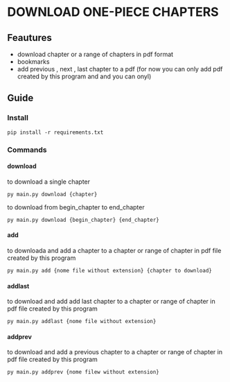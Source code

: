 # DOWNLOAD  ONE-PIECE CHAPTERS
## Feautures
- download chapter or a range of chapters in pdf format 
- bookmarks
- add previous , next , last chapter to a pdf (for now you can only add pdf created by this program and and you can onyl)
## Guide
### Install
```
pip install -r requirements.txt
 ```
### Commands
#### download
to download a single chapter

```
py main.py download {chapter}
```

to download from begin_chapter to end_chapter

```
py main.py download {begin_chapter} {end_chapter}
```

#### add
to downloada and add a chapter  to a  chapter or range of chapter in pdf file created by this program

```
py main.py add {nome file without extension} {chapter to download}
```


#### addlast
to download and add add last chapter  to a chapter or range of chapter in pdf file created by this program
```
py main.py addlast {nome file without extension}
```

#### addprev
to download and add a previous chapter to a  chapter or range of chapter in pdf file created by this program
```
py main.py addprev {nome filew without extension}
```


